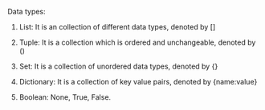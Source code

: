 Data types:
1. List: It is an collection of different data types, denoted by []

2. Tuple: It is a collection which is ordered and unchangeable, denoted by ()

3. Set: It is a collection of unordered data types, denoted by {}

4. Dictionary: It is a collection of key value pairs, denoted by {name:value}

5. Boolean: None, True, False.

